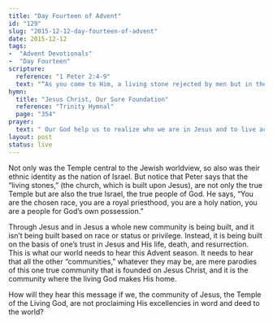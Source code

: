 ```yaml
---
title: "Day Fourteen of Advent"
id: "129"
slug: "2015-12-12-day-fourteen-of-advent"
date: 2015-12-12
tags:
-  "Advent Devotionals"
-  "Day Fourteen"
scripture:
  reference: "1 Peter 2:4-9"
  text: "“As you come to Him, a living stone rejected by men but in the sight of God chosen and precious, you yourselves like living stones are being built up as a spiritual house, to be a holy priesthood, to offer spiritual sacrifices acceptable to God through Jesus Christ. For it stands in Scripture: ‘Behold, I am laying in Zion a stone, a cornerstone chosen and precious, and whoever believes in Him will not be put to shame.’ So the honor is for you who believe, but for those who do not believe, ‘The stone that the builders rejected has become the cornerstone,’ and ‘A stone of stumbling, and a rock of offense...’ But you are a chosen race, a royal priesthood, a holy nation, a people for His own possession, that you may proclaim the excellencies of Him who called you out of darkness into His marvelous light.”"
hymn:
  title: "Jesus Christ, Our Sure Foundation"
  reference: "Trinity Hymnal"
  page: "354"
prayer:
  text: " Our God help us to realize who we are in Jesus and to live accordingly in our darkened world. Amen."
layout: post
status: live
---
```


Not only was the Temple central to the Jewish worldview, so also was their ethnic identity as the nation of Israel. But notice that Peter says that the “living stones,” (the church, which is built upon Jesus), are not only the true Temple but are also the true Israel, the true people of God. He says, “You are the chosen race, you are a royal priesthood, you are a holy nation, you are a people for God’s own possession.”

Through Jesus and in Jesus a whole new community is being built, and it isn’t being built based on race or status or privilege. Instead, it is being built on the basis of one’s trust in Jesus and His life, death, and resurrection. This is what our world needs to hear this Advent season. It needs to hear that all the other “communities,” whatever they may be, are mere parodies of this one true community that is founded on Jesus Christ, and it is the community where the living God makes His home.

How will they hear this message if we, the community of Jesus, the Temple of the Living God, are not proclaiming His excellencies in word and deed to the world?
